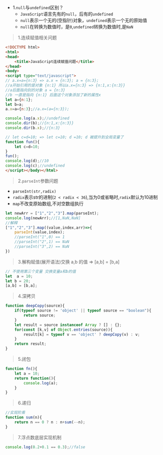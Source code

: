- 1.`null`与`undefined`区别？  
  + `JavaScript`语言先有的`null`，后有的`undefined` 
  + `null`表示一个无的(空指针)对象，`undefined`表示一个无的原始值  
  + `null`在转换为数值时，是`0`,`undefined`转换为数值时,是`NaN` 

> 1.连续赋值相关问题  
```html
<!DOCTYPE html>
<html>
<head>
	<title>JavaScript连续赋值问题</title>
</head>
<body>
<script type="text/javascript">
// a.x=a={n:3} => a.x = {n:3}; a = {n:3};
//a开始引用的是对象 {n:1} 所以a.x={n:3} => {n:1,x:{n:3}}  
//a后面指向别的对象 a = {n:3}
//b 一直是指向 {n:1} 后面这个对象添加了新的属性x
let a={n:1};
let b=a;
a.x=a={n:3};//a.x=(a={n:3});

console.log(a.x);//undefined
console.dir(b);//{n:1,x:{n:3}}
console.dir(b.x);//{n:3}

// let c=d=10; => let c=10; d =10; d 被提升到全局变量了 
function fun(){
	let c=d=10;
}
fun();
console.log(d);//10
console.log(c);//undefined
</script></body></html>

```

> 2.`parseInt`参数问题   
- `parseInt(str,radix)`  
- `radix`表示str的进制(`2 < radix < 36`),当为0或省略时,`radix`默认为10进制
- `map`不改变原始数组,不对空数组执行  
```javascript
let newArr = ["1","2","3"].map(parseInt);
console.log(newArr);//[1,NaN,NaN]
//解释
["1","2","3"].map((value,index,arr)=>{
    parseInt(value,index);
    //parseInt("1",0) == 1
    //parseInt("2",1) == NaN 
    //parseInt("3",2) == NaN 
})
```

> 3.解构赋值(展开语法)交换 a,b 的值  => [a,b] = [b,a]   
```JavaScript
// 不使用第三个变量 交换变量a和b的值   
let  a = 10;
let b = 20;
[a,b] = [b,a];
```

> 4.深拷贝   
```javascript
function deepCopy(source){
    if(typeof source != 'object' || typeof source == "boolean"){
        return source;
    }
    let result = source instanceof Array ? [] : {};
    for(const [k,v] of Object.entries(source)){
        result[k] = typeof v == 'object' ? deepCopy(v) : v;
    }
    return result;
}
```

> 5.闭包
```JavaScript
function fn(){
    let a = 10;
    return function(){
        console.log(a);
    }
}
```
> 6.递归 
```JavaScript
//实现阶乘
function sum(n){
    return n == 0 ? n : n+sum(--n);
}
```
> 7.浮点数底层实现机制  
```JavaScript
console.log(0.2+0.1 == 0.3);//false
```
